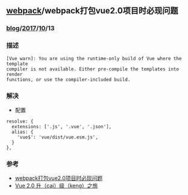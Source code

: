 ## [webpack](../webpack.md)/webpack打包vue2.0项目时必现问题
### [blog](../../../README.md)/[2017](../../README.md)/[10](../README.md)/13
### 描述
~~~
[Vue warn]: You are using the runtime-only build of Vue where the template 
compiler is not available. Either pre-compile the templates into render 
functions, or use the compiler-included build.
~~~
### 解决
* 配置
~~~
resolve: {
  extensions: ['.js', '.vue', '.json'],
  alias: {
    'vue$': 'vue/dist/vue.esm.js',
  }
},
~~~
### 参考
* [webpack打包vue2.0项目时必现问题](http://www.imooc.com/article/17868)
* [Vue 2.0 升（cai）级（keng）之旅](https://segmentfault.com/a/1190000006435886)
